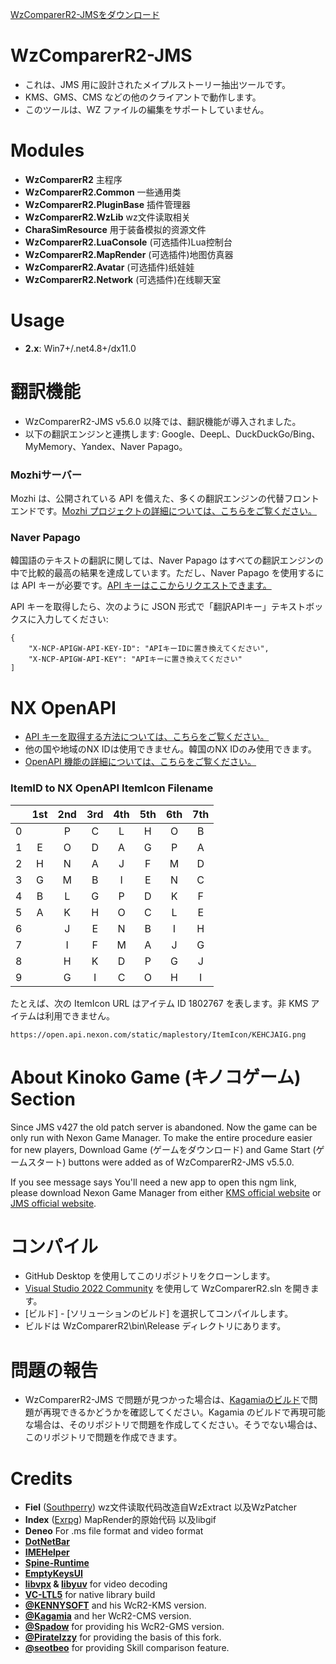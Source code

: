 [WzComparerR2-JMSをダウンロード](https://github.com/HikariCalyx/WzComparerR2-JMS/releases)

# WzComparerR2-JMS
- これは、JMS 用に設計されたメイプルストーリー抽出ツールです。
- KMS、GMS、CMS などの他のクライアントで動作します。
- このツールは、WZ ファイルの編集をサポートしていません。

# Modules
- **WzComparerR2** 主程序
- **WzComparerR2.Common** 一些通用类
- **WzComparerR2.PluginBase** 插件管理器
- **WzComparerR2.WzLib** wz文件读取相关
- **CharaSimResource** 用于装备模拟的资源文件
- **WzComparerR2.LuaConsole** (可选插件)Lua控制台
- **WzComparerR2.MapRender** (可选插件)地图仿真器
- **WzComparerR2.Avatar** (可选插件)纸娃娃
- **WzComparerR2.Network** (可选插件)在线聊天室

# Usage
- **2.x**: Win7+/.net4.8+/dx11.0

# 翻訳機能
- WzComparerR2-JMS v5.6.0 以降では、翻訳機能が導入されました。
- 以下の翻訳エンジンと連携します: Google、DeepL、DuckDuckGo/Bing、MyMemory、Yandex、Naver Papago。

### Mozhiサーバー
Mozhi は、公開されている API を備えた、多くの翻訳エンジンの代替フロントエンドです。[Mozhi プロジェクトの詳細については、こちらをご覧ください。](https://mozhi.aryak.me/about)

### Naver Papago
韓国語のテキストの翻訳に関しては、Naver Papago はすべての翻訳エンジンの中で比較的最高の結果を達成しています。ただし、Naver Papago を使用するには API キーが必要です。[API キーはここからリクエストできます。](https://guide.ncloud-docs.com/docs/ja/papagotranslation-api)

API キーを取得したら、次のように JSON 形式で「翻訳APIキー」テキストボックスに入力してください:
```
{
    "X-NCP-APIGW-API-KEY-ID": "APIキーIDに置き換えてください",
    "X-NCP-APIGW-API-KEY": "APIキーに置き換えてください"
]
```

# NX OpenAPI
- [API キーを取得する方法については、こちらをご覧ください。](https://openapi.nexon.com/guide/prepare-in-advance/)
- 他の国や地域のNX IDは使用できません。韓国のNX IDのみ使用できます。
- [OpenAPI 機能の詳細については、こちらをご覧ください。](https://openapi.nexon.com/game/maplestory/)

### ItemID to NX OpenAPI ItemIcon Filename
|   |1st |2nd |3rd |4th |5th |6th |7th |
|:-:|:-:|:-:|:-:|:-:|:-:|:-:|:-:|
|0  |    |P   |C   |L   |H   |O   |B   |
|1  |E   |O   |D   |A   |G   |P   |A   |
|2  |H   |N   |A   |J   |F   |M   |D   |
|3  |G   |M   |B   |I   |E   |N   |C   |
|4  |B   |L   |G   |P   |D   |K   |F   |
|5  |A   |K   |H   |O   |C   |L   |E   |
|6  |    |J   |E   |N   |B   |I   |H   |
|7  |    |I   |F   |M   |A   |J   |G   |
|8  |    |H   |K   |D   |P   |G   |J   |
|9  |    |G   |I   |C   |O   |H   |I   |

たとえば、次の ItemIcon URL はアイテム ID 1802767 を表します。非 KMS アイテムは利用できません。
```
https://open.api.nexon.com/static/maplestory/ItemIcon/KEHCJAIG.png
```

# About Kinoko Game (キノコゲーム) Section

Since JMS v427 the old patch server is abandoned. Now the game can be only run with Nexon Game Manager. To make the entire procedure easier for new players, Download Game (ゲームをダウンロード) and Game Start (ゲームスタート) buttons were added as of WzComparerR2-JMS v5.5.0.

If you see message says You'll need a new app to open this ngm link, please download Nexon Game Manager from either [KMS official website](https://maplestory.nexon.com/Common/PDS/Download) or [JMS official website](https://maplestory.nexon.co.jp).

# コンパイル
- GitHub Desktop を使用してこのリポジトリをクローンします。
- [Visual Studio 2022 Community](https://visualstudio.microsoft.com/downloads/) を使用して WzComparerR2.sln を開きます。
- [ビルド] - [ソリューションのビルド] を選択してコンパイルします。
- ビルドは WzComparerR2\bin\Release ディレクトリにあります。

# 問題の報告
- WzComparerR2-JMS で問題が見つかった場合は、[Kagamiaのビルド](https://github.com/Kagamia/WzComparerR2/releases/latest)で問題が再現できるかどうかを確認してください。Kagamia のビルドで再現可能な場合は、そのリポジトリで問題を作成してください。そうでない場合は、このリポジトリで問題を作成できます。


# Credits
- **Fiel** ([Southperry](http://www.southperry.net))  wz文件读取代码改造自WzExtract 以及WzPatcher
- **Index** ([Exrpg](http://bbs.exrpg.com/space-uid-137285.html)) MapRender的原始代码 以及libgif
- **Deneo** For .ms file format and video format
- **[DotNetBar](http://www.devcomponents.com/)**
- **[IMEHelper](https://github.com/JLChnToZ/IMEHelper)**
- **[Spine-Runtime](https://github.com/EsotericSoftware/spine-runtimes)**
- **[EmptyKeysUI](https://github.com/EmptyKeys)**
- **[libvpx](https://www.webmproject.org/code/) & [libyuv](https://chromium.googlesource.com/libyuv/libyuv/)** for video decoding
- **[VC-LTL5](https://github.com/Chuyu-Team/VC-LTL5)** for native library build
- **[@KENNYSOFT](https://github.com/KENNYSOFT)** and his WcR2-KMS version.
- **[@Kagamia](https://github.com/Kagamia)** and her WcR2-CMS version.
- **[@Spadow](https://github.com/Sunaries)** for providing his WcR2-GMS version.
- **[@PirateIzzy](https://github.comPirateIzzy)** for providing the basis of this fork.
- **[@seotbeo](https://github.com/seotbeo)** for providing Skill comparison feature.
